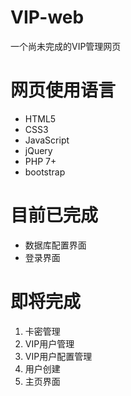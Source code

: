 # VIP-web
一个尚未完成的VIP管理网页
# 网页使用语言
* HTML5
* CSS3
* JavaScript
* jQuery
* PHP 7+
* bootstrap
# 目前已完成
* 数据库配置界面
* 登录界面
# 即将完成
1. 卡密管理
2. VIP用户管理
3. VIP用户配置管理
4. 用户创建
5. 主页界面
